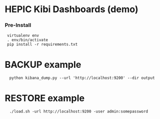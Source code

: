 # HEPIC Kibi Dashboards (demo)

### Pre-Install
```
 virtualenv env
 . env/bin/activate
 pip install -r requirements.txt
```
# BACKUP example
```
  python kibana_dump.py --url 'http://localhost:9200' --dir output
```
# RESTORE example
```
  ./load.sh -url http://localhost:9200 -user admin:somepassword
```
